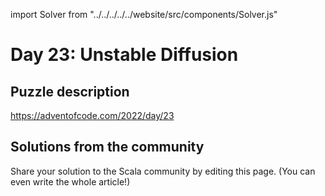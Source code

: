 import Solver from "../../../../../website/src/components/Solver.js"

# Day 23: Unstable Diffusion

## Puzzle description

https://adventofcode.com/2022/day/23

## Solutions from the community

Share your solution to the Scala community by editing this page. (You can even write the whole article!)
